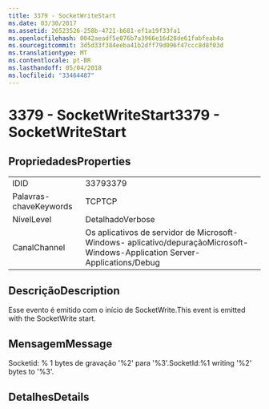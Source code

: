 ```yaml
---
title: 3379 - SocketWriteStart
ms.date: 03/30/2017
ms.assetid: 26523526-258b-4721-b681-ef1a19f33fa1
ms.openlocfilehash: 0042aeadf5e076b7a3966e16d28de61fabfeab4a
ms.sourcegitcommit: 3d5d33f384eeba41b2dff79d096f47ccc8d8f03d
ms.translationtype: MT
ms.contentlocale: pt-BR
ms.lasthandoff: 05/04/2018
ms.locfileid: "33464487"
---
```

# <a name="3379---socketwritestart"></a><span data-ttu-id="87622-102">3379 - SocketWriteStart</span><span class="sxs-lookup"><span data-stu-id="87622-102">3379 - SocketWriteStart</span></span>
## <a name="properties"></a><span data-ttu-id="87622-103">Propriedades</span><span class="sxs-lookup"><span data-stu-id="87622-103">Properties</span></span>  
  
|||  
|-|-|  
|<span data-ttu-id="87622-104">ID</span><span class="sxs-lookup"><span data-stu-id="87622-104">ID</span></span>|<span data-ttu-id="87622-105">3379</span><span class="sxs-lookup"><span data-stu-id="87622-105">3379</span></span>|  
|<span data-ttu-id="87622-106">Palavras-chave</span><span class="sxs-lookup"><span data-stu-id="87622-106">Keywords</span></span>|<span data-ttu-id="87622-107">TCP</span><span class="sxs-lookup"><span data-stu-id="87622-107">TCP</span></span>|  
|<span data-ttu-id="87622-108">Nível</span><span class="sxs-lookup"><span data-stu-id="87622-108">Level</span></span>|<span data-ttu-id="87622-109">Detalhado</span><span class="sxs-lookup"><span data-stu-id="87622-109">Verbose</span></span>|  
|<span data-ttu-id="87622-110">Canal</span><span class="sxs-lookup"><span data-stu-id="87622-110">Channel</span></span>|<span data-ttu-id="87622-111">Os aplicativos de servidor de Microsoft-Windows- aplicativo/depuração</span><span class="sxs-lookup"><span data-stu-id="87622-111">Microsoft-Windows-Application Server-Applications/Debug</span></span>|  
  
## <a name="description"></a><span data-ttu-id="87622-112">Descrição</span><span class="sxs-lookup"><span data-stu-id="87622-112">Description</span></span>  
 <span data-ttu-id="87622-113">Esse evento é emitido com o início de SocketWrite.</span><span class="sxs-lookup"><span data-stu-id="87622-113">This event is emitted with the SocketWrite start.</span></span>  
  
## <a name="message"></a><span data-ttu-id="87622-114">Mensagem</span><span class="sxs-lookup"><span data-stu-id="87622-114">Message</span></span>  
 <span data-ttu-id="87622-115">Socketid: % 1 bytes de gravação '%2' para '%3'.</span><span class="sxs-lookup"><span data-stu-id="87622-115">SocketId:%1 writing '%2' bytes to '%3'.</span></span>  
  
## <a name="details"></a><span data-ttu-id="87622-116">Detalhes</span><span class="sxs-lookup"><span data-stu-id="87622-116">Details</span></span>
